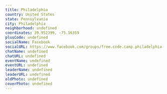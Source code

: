 ```yaml
---
title: Philadelphia
country: United States
state: Pennsylvania
city: Philadelphia
neighborhood: undefined
coordinates: 39.952399, -75.16359
plusCode: undefined
socialName: Facebook
socialURL: https://www.facebook.com/groups/free.code.camp.philadelphia
chatName: undefined
chatURL: undefined
eventName: undefined
eventURL: undefined
leaderName: undefined
leaderURL: undefined
oldPhoto: undefined
coverPhoto: undefined
---
```

